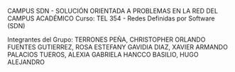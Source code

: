 CAMPUS SDN - SOLUCIÓN ORIENTADA A PROBLEMAS EN LA RED DEL CAMPUS ACADÉMICO
Curso: TEL 354 - Redes Definidas por Software (SDN)

Integrantes del Grupo:
TERRONES PEÑA, CHRISTOPHER ORLANDO
FUENTES GUTIERREZ, ROSA ESTEFANY
GAVIDIA DIAZ, XAVIER ARMANDO
PALACIOS TUEROS, ALEXIA GABRIELA
HANCCO BASILIO, HUGO ALEJANDRO

